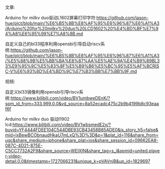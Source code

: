 文章:

Arduino for milkv duo驱动L1602屏幕打印字符:https://github.com/jason-hue/plct/blob/main/%E6%B5%8B%E8%AF%95%E6%96%87%E6%A1%A3/Arduino%20for%20milkv%20duo%20LCD1602%20%E4%BD%BF%E7%94%A8%E6%95%99%E7%A8%8B.md



自定义自己的bl33程序利用opensbi引导启动riscv系统:https://github.com/jason-hue/plct/blob/main/%E6%B5%8B%E8%AF%95%E6%96%87%E6%A1%A3/%E5%88%9B%E5%BB%BA%E8%87%AA%E5%AE%9A%E4%B9%89BL33%E9%95%9C%E5%83%8F%E5%B9%B6%E5%BC%95%E5%AF%BCRISC-V%E6%93%8D%E4%BD%9C%E7%B3%BB%E7%BB%9F.md



视频:

自定义bl33镜像利用opensbi引导riscv系统:https://www.bilibili.com/video/BV1umbweDEnK/?spm_id_from=333.999.0.0&vd_source=8a52ecadc475c2b9b4199b8c93eaaf6f



Arduino for milkv duo 驱动l1902 lcd:https://www.bilibili.com/video/BV1wbsmedE2x/?buvid=YF4444FDEE104C544DBE93CB43458B85ADE0&is_story_h5=false&mid=lxBewBCObnaudHkaU7mLxQ%3D%3D&p=1&plat_id=116&share_from=ugc&share_medium=iphone&share_plat=ios&share_session_id=09662EA8-087C-4D21-875E-C5CC7732A2F9&share_source=WEIXIN&share_tag=s_i&spmid=united.player-video-detail.0.0&timestamp=1727066231&unique_k=pVAVnjB&up_id=1829697
